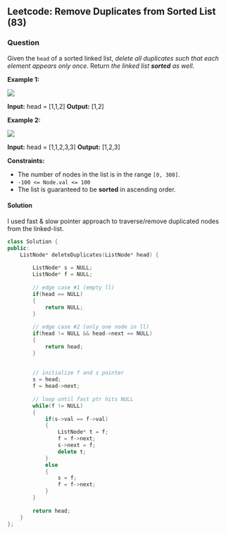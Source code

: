 
## Leetcode: Remove Duplicates from Sorted List (83)
### Question

Given the  `head`  of a sorted linked list,  _delete all duplicates such that each element appears only once_. Return  _the linked list  **sorted**  as well_.

**Example 1:**

![](https://assets.leetcode.com/uploads/2021/01/04/list1.jpg)

**Input:** head = [1,1,2]
**Output:** [1,2]

**Example 2:**

![](https://assets.leetcode.com/uploads/2021/01/04/list2.jpg)

**Input:** head = [1,1,2,3,3]
**Output:** [1,2,3]

**Constraints:**

-   The number of nodes in the list is in the range  `[0, 300]`.
-   `-100 <= Node.val <= 100`
-   The list is guaranteed to be  **sorted**  in ascending order.


#### Solution
I used fast & slow pointer approach to traverse/remove duplicated nodes from the linked-list. 

``` cpp
class Solution {
public:
    ListNode* deleteDuplicates(ListNode* head) {
        
        ListNode* s = NULL;
        ListNode* f = NULL;
        
        // edge case #1 (empty ll)
        if(head == NULL)
        {
            return NULL;
        }
        
        // edge case #2 (only one node in ll)
        if(head != NULL && head->next == NULL)
        {
            return head;
        }
        
        
        // initialize f and s pointer
        s = head;
        f = head->next;
        
        // loop until fast ptr hits NULL
        while(f != NULL)
        {
            if(s->val == f->val)
            {
                ListNode* t = f;
                f = f->next;
                s->next = f;
                delete t;
            }
            else
            {
                s = f;
                f = f->next;
            }
        }
        
        return head;
    }
};
```